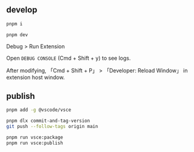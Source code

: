 ## develop

```sh
pnpm i

pnpm dev
```

Debug > Run Extension

Open `DEBUG CONSOLE` (Cmd + Shift + y) to see logs.

After modifying, 「Cmd + Shift + P」 > 「Developer: Reload Window」 in extension host window.

## publish

```sh
pnpm add -g @vscode/vsce
```

```sh
pnpm dlx commit-and-tag-version
git push --follow-tags origin main

pnpm run vsce:package
pnpm run vsce:publish
```
